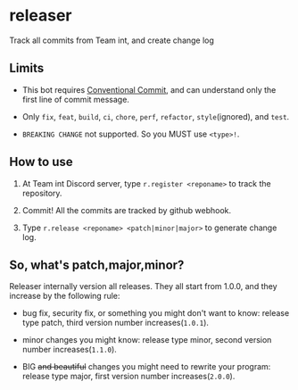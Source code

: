 # releaser

Track all commits from Team int, and create change log

## Limits

* This bot requires [Conventional Commit](https://conventionalcommits.org), and can understand only the first line of commit message.

* Only `fix`, `feat`, `build`, `ci`, `chore`, `perf`, `refactor`, `style`(ignored), and `test`.

* `BREAKING CHANGE` not supported. So you MUST use `<type>!`.

## How to use

1. At Team int Discord server, type `r.register <reponame>` to track the repository.

2. Commit! All the commits are tracked by github webhook.

3. Type `r.release <reponame> <patch|minor|major>` to generate change log.

## So, what's patch,major,minor?

Releaser internally version all releases. They all start from 1.0.0, and they increase by the following rule:

* bug fix, security fix, or something you might don't want to know: release type patch, third version number increases(`1.0.1`).

* minor changes you might know: release type minor, second version number increases(`1.1.0`).

* BIG ~~and beautiful~~ changes you might need to rewrite your program: release type major, first version number increases(`2.0.0`).
